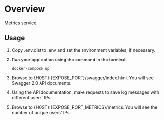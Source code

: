 # Overview
Metrics service

## Usage
1. Copy .env.dist to .env and set the environment variables, if necessary.
2. Run your application using the command in the terminal:

    `docker-compose up`
3. Browse to {HOST}:{EXPOSE_PORT}/swagger/index.html. You will see Swagger 2.0 API documents.
4. Using the API documentation, make requests to save log messages with different users' IPs.
5. Browse to {HOST}:{EXPOSE_PORT_METRICS}/metrics. You will see the number of unique users' IPs.
